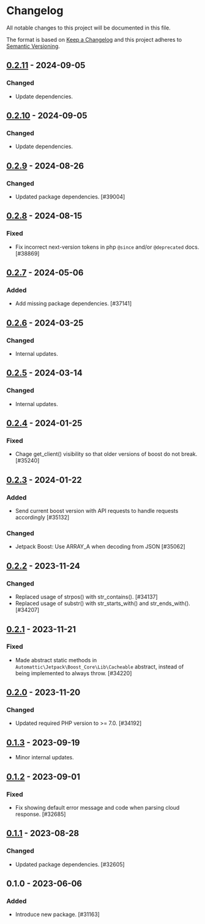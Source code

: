 # Changelog

All notable changes to this project will be documented in this file.

The format is based on [Keep a Changelog](https://keepachangelog.com/en/1.0.0/)
and this project adheres to [Semantic Versioning](https://semver.org/spec/v2.0.0.html).

## [0.2.11] - 2024-09-05
### Changed
- Update dependencies.

## [0.2.10] - 2024-09-05
### Changed
- Update dependencies.

## [0.2.9] - 2024-08-26
### Changed
- Updated package dependencies. [#39004]

## [0.2.8] - 2024-08-15
### Fixed
- Fix incorrect next-version tokens in php `@since` and/or `@deprecated` docs. [#38869]

## [0.2.7] - 2024-05-06
### Added
- Add missing package dependencies. [#37141]

## [0.2.6] - 2024-03-25
### Changed
- Internal updates.

## [0.2.5] - 2024-03-14
### Changed
- Internal updates.

## [0.2.4] - 2024-01-25
### Fixed
- Chage get_client() visibility so that older versions of boost do not break. [#35240]

## [0.2.3] - 2024-01-22
### Added
- Send current boost version with API requests to handle requests accordingly [#35132]

### Changed
- Jetpack Boost: Use ARRAY_A when decoding from JSON [#35062]

## [0.2.2] - 2023-11-24
### Changed
- Replaced usage of strpos() with str_contains(). [#34137]
- Replaced usage of substr() with str_starts_with() and str_ends_with(). [#34207]

## [0.2.1] - 2023-11-21
### Fixed
- Made abstract static methods in `Automattic\Jetpack\Boost_Core\Lib\Cacheable` abstract, instead of being implemented to always throw. [#34220]

## [0.2.0] - 2023-11-20
### Changed
- Updated required PHP version to >= 7.0. [#34192]

## [0.1.3] - 2023-09-19

- Minor internal updates.

## [0.1.2] - 2023-09-01
### Fixed
- Fix showing default error message and code when parsing cloud response. [#32685]

## [0.1.1] - 2023-08-28
### Changed
- Updated package dependencies. [#32605]

## 0.1.0 - 2023-06-06
### Added
- Introduce new package. [#31163]

[0.2.11]: https://github.com/Automattic/jetpack-boost-core/compare/v0.2.10...v0.2.11
[0.2.10]: https://github.com/Automattic/jetpack-boost-core/compare/v0.2.9...v0.2.10
[0.2.9]: https://github.com/Automattic/jetpack-boost-core/compare/v0.2.8...v0.2.9
[0.2.8]: https://github.com/Automattic/jetpack-boost-core/compare/v0.2.7...v0.2.8
[0.2.7]: https://github.com/Automattic/jetpack-boost-core/compare/v0.2.6...v0.2.7
[0.2.6]: https://github.com/Automattic/jetpack-boost-core/compare/v0.2.5...v0.2.6
[0.2.5]: https://github.com/Automattic/jetpack-boost-core/compare/v0.2.4...v0.2.5
[0.2.4]: https://github.com/Automattic/jetpack-boost-core/compare/v0.2.3...v0.2.4
[0.2.3]: https://github.com/Automattic/jetpack-boost-core/compare/v0.2.2...v0.2.3
[0.2.2]: https://github.com/Automattic/jetpack-boost-core/compare/v0.2.1...v0.2.2
[0.2.1]: https://github.com/Automattic/jetpack-boost-core/compare/v0.2.0...v0.2.1
[0.2.0]: https://github.com/Automattic/jetpack-boost-core/compare/v0.1.3...v0.2.0
[0.1.3]: https://github.com/Automattic/jetpack-boost-core/compare/v0.1.2...v0.1.3
[0.1.2]: https://github.com/Automattic/jetpack-boost-core/compare/v0.1.1...v0.1.2
[0.1.1]: https://github.com/Automattic/jetpack-boost-core/compare/v0.1.0...v0.1.1
